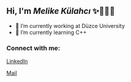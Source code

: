 ## Hi, I'm *Melike Külahcı* ✨👩🏻‍💻

- 🔭 I’m currently working at Düzce University 
- 🌱 I’m currently learning C++

### Connect with me:

[LinkedIn](www.linkedin.com/in/melike-kulahci/)

[Mail](m.edakulahci@gmail.com)
